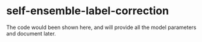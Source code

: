 # self-ensemble-label-correction

The code would been shown here, and will provide all the model parameters and document later.
